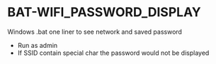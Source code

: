 # BAT-WIFI_PASSWORD_DISPLAY
Windows .bat one liner to see network and saved password

- Run as admin
- If SSID contain special char the password would not be displayed
